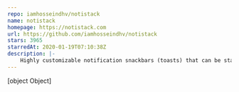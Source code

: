 ```yaml
---
repo: iamhosseindhv/notistack
name: notistack
homepage: https://notistack.com
url: https://github.com/iamhosseindhv/notistack
stars: 3965
starredAt: 2020-01-19T07:10:38Z
description: |-
    Highly customizable notification snackbars (toasts) that can be stacked on top of each other
---
```


[object Object]

